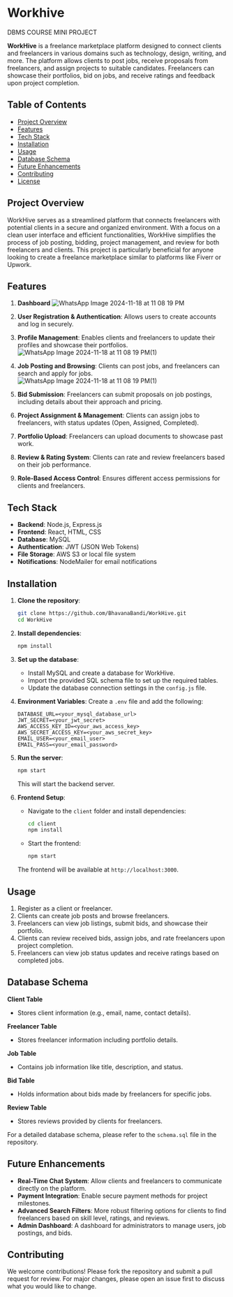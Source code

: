 # Workhive
DBMS COURSE MINI PROJECT 

**WorkHive** is a freelance marketplace platform designed to connect clients and freelancers in various domains such as technology, design, writing, and more. The platform allows clients to post jobs, receive proposals from freelancers, and assign projects to suitable candidates. Freelancers can showcase their portfolios, bid on jobs, and receive ratings and feedback upon project completion.

## Table of Contents
- [Project Overview](#project-overview)
- [Features](#features)
- [Tech Stack](#tech-stack)
- [Installation](#installation)
- [Usage](#usage) 
- [Database Schema](#database-schema)
- [Future Enhancements](#future-enhancements)
- [Contributing](#contributing)
- [License](#license)

## Project Overview
WorkHive serves as a streamlined platform that connects freelancers with potential clients in a secure and organized environment. With a focus on a clean user interface and efficient functionalities, WorkHive simplifies the process of job posting, bidding, project management, and review for both freelancers and clients. This project is particularly beneficial for anyone looking to create a freelance marketplace similar to platforms like Fiverr or Upwork.

## Features
1. **Dashboard**
![WhatsApp Image 2024-11-18 at 11 08 19 PM](https://github.com/user-attachments/assets/3c97a1bd-74a3-4aa5-b28c-7b271853d6b1)

2. **User Registration & Authentication**: Allows users to create accounts and log in securely.

3. **Profile Management**: Enables clients and freelancers to update their profiles and showcase their portfolios.
![WhatsApp Image 2024-11-18 at 11 08 19 PM(1)](https://github.com/user-attachments/assets/83a67ad9-67cd-48d6-852d-568134b7e474)

4. **Job Posting and Browsing**: Clients can post jobs, and freelancers can search and apply for jobs.
![WhatsApp Image 2024-11-18 at 11 08 19 PM(1)](https://github.com/user-attachments/assets/7fa26bac-7f6d-4532-8673-860d77af3b3b)

5. **Bid Submission**: Freelancers can submit proposals on job postings, including details about their approach and pricing.
6. **Project Assignment & Management**: Clients can assign jobs to freelancers, with status updates (Open, Assigned, Completed).
7. **Portfolio Upload**: Freelancers can upload documents to showcase past work.
8. **Review & Rating System**: Clients can rate and review freelancers based on their job performance.
9. **Role-Based Access Control**: Ensures different access permissions for clients and freelancers.

## Tech Stack
- **Backend**: Node.js, Express.js
- **Frontend**: React, HTML, CSS
- **Database**: MySQL
- **Authentication**: JWT (JSON Web Tokens)
- **File Storage**: AWS S3 or local file system
- **Notifications**: NodeMailer for email notifications

## Installation

1. **Clone the repository**:
   ```bash
   git clone https://github.com/BhavanaBandi/WorkHive.git
   cd WorkHive
   ```

2. **Install dependencies**:
   ```bash
   npm install
   ```

3. **Set up the database**:
   - Install MySQL and create a database for WorkHive.
   - Import the provided SQL schema file to set up the required tables.
   - Update the database connection settings in the `config.js` file.

4. **Environment Variables**:
   Create a `.env` file and add the following:
   ```plaintext
   DATABASE_URL=<your_mysql_database_url> 
   JWT_SECRET=<your_jwt_secret>
   AWS_ACCESS_KEY_ID=<your_aws_access_key>
   AWS_SECRET_ACCESS_KEY=<your_aws_secret_key>
   EMAIL_USER=<your_email_user>
   EMAIL_PASS=<your_email_password>
   ```

5. **Run the server**:
   ```bash
   npm start
   ```
   This will start the backend server.

6. **Frontend Setup**:
   - Navigate to the `client` folder and install dependencies:
     ```bash
     cd client
     npm install
     ```
   - Start the frontend:
     ```bash
     npm start
     ```
   The frontend will be available at `http://localhost:3000`.

## Usage
1. Register as a client or freelancer.
2. Clients can create job posts and browse freelancers.
3. Freelancers can view job listings, submit bids, and showcase their portfolio.
4. Clients can review received bids, assign jobs, and rate freelancers upon project completion.
5. Freelancers can view job status updates and receive ratings based on completed jobs.

## Database Schema

**Client Table**
- Stores client information (e.g., email, name, contact details).

**Freelancer Table**
- Stores freelancer information including portfolio details.

**Job Table**
- Contains job information like title, description, and status.

**Bid Table**
- Holds information about bids made by freelancers for specific jobs.

**Review Table**
- Stores reviews provided by clients for freelancers.

For a detailed database schema, please refer to the `schema.sql` file in the repository.

## Future Enhancements
- **Real-Time Chat System**: Allow clients and freelancers to communicate directly on the platform.
- **Payment Integration**: Enable secure payment methods for project milestones.
- **Advanced Search Filters**: More robust filtering options for clients to find freelancers based on skill level, ratings, and reviews.
- **Admin Dashboard**: A dashboard for administrators to manage users, job postings, and bids.

## Contributing
We welcome contributions! Please fork the repository and submit a pull request for review. For major changes, please open an issue first to discuss what you would like to change.





